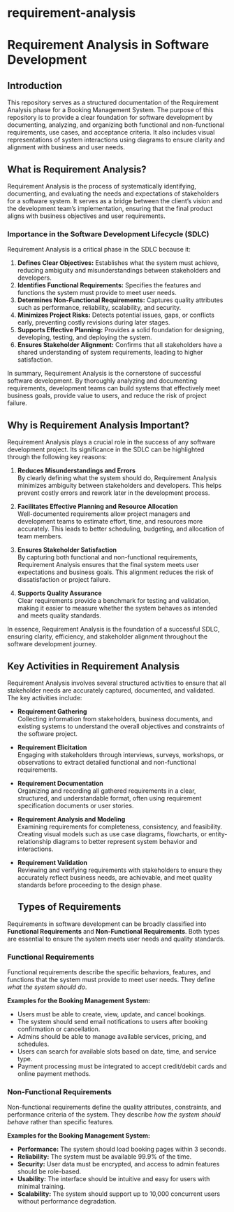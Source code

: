 # requirement-analysis
# Requirement Analysis in Software Development

## Introduction
This repository serves as a structured documentation of the Requirement Analysis phase for a Booking Management System. 
The purpose of this repository is to provide a clear foundation for software development by documenting, analyzing, and organizing both functional and non-functional requirements, use cases, and acceptance criteria. 
It also includes visual representations of system interactions using diagrams to ensure clarity and alignment with business and user needs.

## What is Requirement Analysis?

Requirement Analysis is the process of systematically identifying, documenting, and evaluating the needs and expectations of stakeholders for a software system. It serves as a bridge between the client’s vision and the development team’s implementation, ensuring that the final product aligns with business objectives and user requirements.

### Importance in the Software Development Lifecycle (SDLC)
Requirement Analysis is a critical phase in the SDLC because it:

1. **Defines Clear Objectives:** Establishes what the system must achieve, reducing ambiguity and misunderstandings between stakeholders and developers.
2. **Identifies Functional Requirements:** Specifies the features and functions the system must provide to meet user needs.
3. **Determines Non-Functional Requirements:** Captures quality attributes such as performance, reliability, scalability, and security.
4. **Minimizes Project Risks:** Detects potential issues, gaps, or conflicts early, preventing costly revisions during later stages.
5. **Supports Effective Planning:** Provides a solid foundation for designing, developing, testing, and deploying the system.
6. **Ensures Stakeholder Alignment:** Confirms that all stakeholders have a shared understanding of system requirements, leading to higher satisfaction.

In summary, Requirement Analysis is the cornerstone of successful software development. By thoroughly analyzing and documenting requirements, development teams can build systems that effectively meet business goals, provide value to users, and reduce the risk of project failure.


## Why is Requirement Analysis Important?

Requirement Analysis plays a crucial role in the success of any software development project. Its significance in the SDLC can be highlighted through the following key reasons:

1. **Reduces Misunderstandings and Errors**  
   By clearly defining what the system should do, Requirement Analysis minimizes ambiguity between stakeholders and developers. This helps prevent costly errors and rework later in the development process.

2. **Facilitates Effective Planning and Resource Allocation**  
   Well-documented requirements allow project managers and development teams to estimate effort, time, and resources more accurately. This leads to better scheduling, budgeting, and allocation of team members.

3. **Ensures Stakeholder Satisfaction**  
   By capturing both functional and non-functional requirements, Requirement Analysis ensures that the final system meets user expectations and business goals. This alignment reduces the risk of dissatisfaction or project failure.

4. **Supports Quality Assurance**  
   Clear requirements provide a benchmark for testing and validation, making it easier to measure whether the system behaves as intended and meets quality standards.

In essence, Requirement Analysis is the foundation of a successful SDLC, ensuring clarity, efficiency, and stakeholder alignment throughout the software development journey.


## Key Activities in Requirement Analysis

Requirement Analysis involves several structured activities to ensure that all stakeholder needs are accurately captured, documented, and validated. The key activities include:

- **Requirement Gathering**  
  Collecting information from stakeholders, business documents, and existing systems to understand the overall objectives and constraints of the software project.

- **Requirement Elicitation**  
  Engaging with stakeholders through interviews, surveys, workshops, or observations to extract detailed functional and non-functional requirements.

- **Requirement Documentation**  
  Organizing and recording all gathered requirements in a clear, structured, and understandable format, often using requirement specification documents or user stories.

- **Requirement Analysis and Modeling**  
  Examining requirements for completeness, consistency, and feasibility. Creating visual models such as use case diagrams, flowcharts, or entity-relationship diagrams to better represent system behavior and interactions.

- **Requirement Validation**  
  Reviewing and verifying requirements with stakeholders to ensure they accurately reflect business needs, are achievable, and meet quality standards before proceeding to the design phase.


  ## Types of Requirements

Requirements in software development can be broadly classified into **Functional Requirements** and **Non-Functional Requirements**. Both types are essential to ensure the system meets user needs and quality standards.

### Functional Requirements
Functional requirements describe the specific behaviors, features, and functions that the system must provide to meet user needs. They define *what the system should do*.

**Examples for the Booking Management System:**
- Users must be able to create, view, update, and cancel bookings.
- The system should send email notifications to users after booking confirmation or cancellation.
- Admins should be able to manage available services, pricing, and schedules.
- Users can search for available slots based on date, time, and service type.
- Payment processing must be integrated to accept credit/debit cards and online payment methods.

### Non-Functional Requirements
Non-functional requirements define the quality attributes, constraints, and performance criteria of the system. They describe *how the system should behave* rather than specific features.

**Examples for the Booking Management System:**
- **Performance:** The system should load booking pages within 3 seconds.
- **Reliability:** The system must be available 99.9% of the time.
- **Security:** User data must be encrypted, and access to admin features should be role-based.
- **Usability:** The interface should be intuitive and easy for users with minimal training.
- **Scalability:** The system should support up to 10,000 concurrent users without performance degradation.


